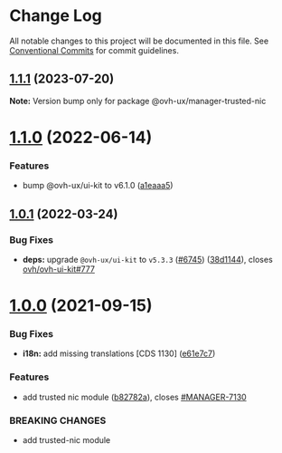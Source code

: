 # Change Log

All notable changes to this project will be documented in this file.
See [Conventional Commits](https://conventionalcommits.org) for commit guidelines.

## [1.1.1](https://github.com/ovh/manager/compare/@ovh-ux/manager-trusted-nic@1.1.0...@ovh-ux/manager-trusted-nic@1.1.1) (2023-07-20)

**Note:** Version bump only for package @ovh-ux/manager-trusted-nic





# [1.1.0](https://github.com/ovh/manager/compare/@ovh-ux/manager-trusted-nic@1.0.1...@ovh-ux/manager-trusted-nic@1.1.0) (2022-06-14)


### Features

* bump @ovh-ux/ui-kit to v6.1.0 ([a1eaaa5](https://github.com/ovh/manager/commit/a1eaaa5cb68652d1d600ba02e0d27de557de94e5))



## [1.0.1](https://github.com/ovh/manager/compare/@ovh-ux/manager-trusted-nic@1.0.0...@ovh-ux/manager-trusted-nic@1.0.1) (2022-03-24)


### Bug Fixes

* **deps:** upgrade `@ovh-ux/ui-kit` to `v5.3.3` ([#6745](https://github.com/ovh/manager/issues/6745)) ([38d1144](https://github.com/ovh/manager/commit/38d11445b3671755758d153a4f4a166c7946705c)), closes [ovh/ovh-ui-kit#777](https://github.com/ovh/ovh-ui-kit/issues/777)



# [1.0.0](https://github.com/ovh/manager/compare/@ovh-ux/manager-trusted-nic@0.0.0...@ovh-ux/manager-trusted-nic@1.0.0) (2021-09-15)


### Bug Fixes

* **i18n:** add missing translations [CDS 1130] ([e61e7c7](https://github.com/ovh/manager/commit/e61e7c74f401e9c39f10c182b67a44d5af579d8a))


### Features

* add trusted nic module ([b82782a](https://github.com/ovh/manager/commit/b82782a95ed75175b62373e0c216de5b3bdc7d12)), closes [#MANAGER-7130](https://github.com/ovh/manager/issues/MANAGER-7130)


### BREAKING CHANGES

* add trusted-nic module
